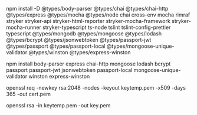 npm install -D @types/body-parser @types/chai @types/chai-http @types/express @types/mocha @types/node chai cross-env mocha rimraf stryker stryker-api stryker-html-reporter stryker-mocha-framework stryker-mocha-runner stryker-typescript ts-node tslint tslint-config-prettier typescript @types/mongodb @types/mongoose @types/lodash @types/bcrypt @types/jsonwebtoken @types/passport-jwt @types/passport @types/passport-local @types/mongoose-unique-validator @types/winston @types/express-winston


npm install body-parser express chai-http mongoose lodash bcrypt passport passport-jwt jsonwebtoken passport-local mongoose-unique-validator winston express-winston

openssl req -newkey rsa:2048 -nodes -keyout keytemp.pem -x509 -days 365 -out cert.pem

openssl rsa -in keytemp.pem -out key.pem